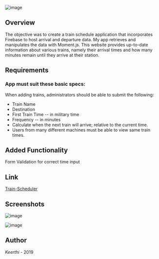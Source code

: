 ![image](https://user-images.githubusercontent.com/52920074/67153499-95a47c80-f2b8-11e9-92a9-02e1c50d9153.png)

## Overview

The objective was to create a train schedule application that incorporates Firebase to host arrival and departure data. My app retrieves and manipulates the data with Moment.js. This website provides up-to-date information about various trains, namely their arrival times and how many minutes remain until they arrive at their station.

## Requirements

### App must suit these basic specs:

When adding trains, administrators should be able to submit the following:

- Train Name
- Destination
- First Train Time -- in military time
- Frequency -- in minutes
- Calculate when the next train will arrive; relative to the current time.
- Users from many different machines must be able to view same train times.

## Added Functionality

Form Validation for correct time input

## Link

[Train-Scheduler](https://keerthi-mani.github.io/Train-Scheduler/)

## Screenshots

![image](https://user-images.githubusercontent.com/52920074/67153509-c5ec1b00-f2b8-11e9-8c2e-e53bdb62039c.png)

![image](https://user-images.githubusercontent.com/52920074/67153537-1bc0c300-f2b9-11e9-8140-999467f70e20.png)

## Author

<em>Keerthi</em> - 2019

